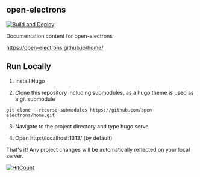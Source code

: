 ## open-electrons

[![Build and Deploy](https://github.com/open-electrons/home/actions/workflows/gh-pages.yml/badge.svg)](https://github.com/open-electrons/home/actions/workflows/gh-pages.yml)

Documentation content for open-electrons

https://open-electrons.github.io/home/

## Run Locally

1. Install Hugo

2. Clone this repository including submodules, as a hugo theme is used as a git submodule

```
git clone --recurse-submodules https://github.com/open-electrons/home.git
```

3. Navigate to the project directory and type hugo serve

4. Open http://localhost:1313/ (by default)

That's it! Any project changes will be automatically reflected on your local server.

[![HitCount](https://hits.dwyl.com/open-electrons/home.svg?style=flat-square&show=unique)](http://hits.dwyl.com/open-electrons/home)
